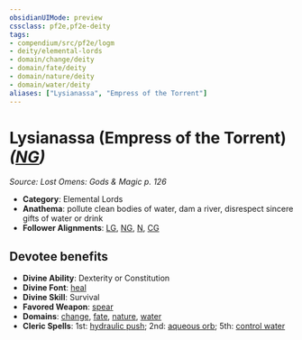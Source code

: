 ```yaml
---
obsidianUIMode: preview
cssclass: pf2e,pf2e-deity
tags:
- compendium/src/pf2e/logm
- deity/elemental-lords
- domain/change/deity
- domain/fate/deity
- domain/nature/deity
- domain/water/deity
aliases: ["Lysianassa", "Empress of the Torrent"]
---
```

# Lysianassa (Empress of the Torrent) *([NG](../../../rules/traits/neutral-good-b1.md))*  
*Source: Lost Omens: Gods & Magic p. 126*  

- **Category**: Elemental Lords
- **Anathema**: pollute clean bodies of water, dam a river, disrespect sincere gifts of water or drink
- **Follower Alignments**: [LG](../../../rules/traits/lawful-goo-b1.md), [NG](../../../rules/traits/neutral-good-b1.md), [N](../../../rules/traits/neutral-b1.md), [CG](../../../rules/traits/chaotic-good-b1.md)

## Devotee benefits

- **Divine Ability**: Dexterity or Constitution
- **Divine Font**: [heal](../../spells/heal.md)
- **Divine Skill**: Survival
- **Favored Weapon**: [spear](../../equipment/items/spear.md)
- **Domains**: [change](../domains.md#Change), [fate](../domains.md#Fate), [nature](../domains.md#Nature), [water](../domains.md#Water)
- **Cleric Spells**: 1st: [hydraulic push](../../spells/hydraulic-push.md); 2nd: [aqueous orb](../../spells/aqueous-orb-apg.md); 5th: [control water](../../spells/control-water.md)
